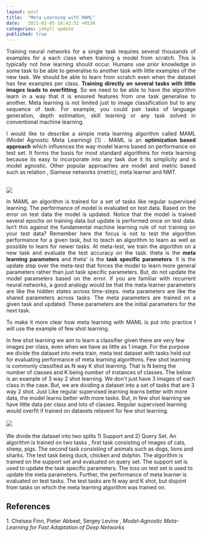```yaml
---
layout: post
title:  "Meta Learning with MAML"
date:   2021-02-05 16:42:52 +0530
categories: jekyll update
published: true
---
```


<p style="text-align:justify">Training neural networks for a single task requires several thousands of examples for a each class when training a model from scratch.
This is typically not how learning should occur. Humans use prior knowledge in some task to be able to generalise to another task with little examples of the new task.
We should be able to learn from scratch even when the dataset has few examples per class. <b>Training directly on several tasks with little images leads to overfitting</b>.
So we need to be able to have the algorithm learn in a way that it is ensured features from one task generalise to another. Meta learning is not limited just to image classification but to any sequence of task.
For example, you could pair tasks of language generation, depth estimation, skill learning or any task solved in conventional machine learning.</p>

<p style="text-align:justify">I would like to describe a simple meta learning algorithm called MAML (Model Agnostic Meta Learning) [1] . MAML is an <b>optimization based approach</b> which influences the way model learns based on performance on test set. It forms the basis for most standard algorithms for meta learning because its easy to incorporate into any task due it its simplicity and is model agnostic. Other popular approaches are model and metric based such as relation , Siamese networks (metric), meta learner and NMT.</p>
<br>
<img src="{{site.baseurl}}/assets/maml1.png">
<br>

<p style="text-align:justify">In MAML an algorithm is trained for a set of tasks like regular supervised learning.
The performance of model is evaluated on test data. Based on the error on test data the model is updated. Notice that the model is trained several epochs on training data but update is performed once on test data.
Isn’t this against the fundamental machine learning rule of not training on your test data? Remember here the focus is not to test the algorithm performance for a given task, but to teach an algorithm to learn as well as possible to learn for newer tasks.
At meta-test, we train the algorithm on a new task and evaluate the test accuracy on the task. theta is the <b>meta learning parameters</b> and theta' is the <b>task specific parameters</b>. It is the update step over the meta-test that forces the model to learn more general parameters rather than just task specific parameters.
But, do not update the model parameters based on the error. If you are familiar with recurrent neural networks, a good analogy would be that the meta learner parameters are like the hidden states across time-steps. meta parameters are like the shared parameters across tasks. The meta parameters are trained on a given task and updated. These parameters are the initial parameters for the next task. </p>

<p style="text-align:justify"> To make it more clear how meta learning with MAML is put into practice I will use the example of few shot learning.

In few shot learning we aim to learn a classifier given there are very few images per class, even when we have as little as 1 image. For the purpose we divide the dataset into meta train, meta test dataset with tasks held out for evaluating performance of meta learning algorithms. Few shot learning is commonly classified as N way K shot learning. That is N being the number of classes and K being number of instances of classes. The below is an example of 3 way 2 shot learning. We don't just have 3 images of each class in the case. But, we are dividing a dataset into a set of tasks that are 3 way 2 shot. Just Like regular supervised learning learns better with more data, the model learns better with more tasks. But, in few shot learning we have little data per class and lots of classes. Regular supervised learning would overfit if trained on datasets relavent for few shot learning.
<br>
<br>
<img src="{{site.baseurl}}/assets/maml2.png">
<br>
<br>
We divide the dataset into two splits 1) Support and 2) Query Set. An algorithm is trained on two tasks , first task consisting of images of cats, sheep, pigs. The second task consisting of animals such as dogs, lions and sharks. The test task being duck, chicken and dolphin. The algorithm is trained on the support set and evaluated on query set. The support set is used to update the task specific parameters. The loss on test set is used to update the meta parameters. Further, the performance of meta learner is evaluated on test tasks. The test tasks are N way and K shot, but disjoint from tasks on which the meta learning algorithm was trained on. </p>

<h2>References</h2>
1. Chelsea Finn, Pieter Abbeel, Sergey Levine , <i>Model-Agnostic Meta-Learning for Fast Adaptation of Deep Networks</i>
